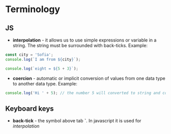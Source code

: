 # Terminology

## JS

- **interpolation** - it allows us to use simple expressions or variable in a string. The string must be surrounded with back-ticks. Example:

```javascript
const city = 'Sofia';
console.log(`I am from ${city}`);

console.log(`eight = ${5 + 3}`);
```

- **coercion** - automatic or implicit conversion of values from one data type to another data type. Example:

```javascript
console.log('Hi ' + 5); // the number 5 will converted to string and concatenated with the word Hi
```

## Keyboard keys

- **back-tick** - the symbol above tab **`**. In javascript it is used for _interpolation_
